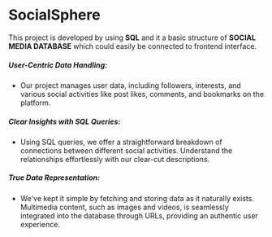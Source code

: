 # SocialSphere
This project is developed by using <b>SQL</b> and it a basic structure of <b>SOCIAL MEDIA DATABASE</b>  which could easily be connected to frontend interface.
<br>

<h5>User-Centric Data Handling:</h5>
<ul>
    <li>Our project manages user data, including followers, interests, and various social activities like post likes, comments, and bookmarks on the platform.</li>
</ul>

<h5>Clear Insights with SQL Queries:</h5>
<ul>
    <li>Using SQL queries, we offer a straightforward breakdown of connections between different social activities. Understand the relationships effortlessly with our clear-cut descriptions.</li>
</ul>

<h5>True Data Representation:</h5>
<ul>
    <li>We've kept it simple by fetching and storing data as it naturally exists. Multimedia content, such as images and videos, is seamlessly integrated into the database through URLs, providing an authentic user experience.</li>
</ul>

